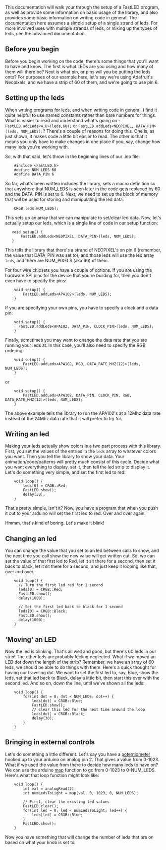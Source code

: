 This documentation will walk your through the setup of a FastLED program, as well as provide some information on basic usage of the library, and also provides some basic information on writing code in general.  The documentation here assumes a simple setup of a single strand of leds.  For more involved uses with multiple strands of leds, or mixing up the types of leds, see the advanced documentation.  

## Before you begin

Before you begin working on the code, there's some things that you'll want to have and know.  The first is what LEDs are you using and how many of them will there be?  Next is what pin, or pins will you be putting the leds onto?  For purposes of our example here, let's say we're using Adafruit's Neopixels, and we have a strip of 60 of them, and we're going to use pin 6.

## Setting up the leds

When writing programs for leds, and when writing code in general, I find it quite helpful to use named constants rather than bare numbers for things.  What is easier to read and understand what's going on - ```FastLED.addLeds<4,6>(leds,60);``` or ```FastLED.addLeds<NEOPIXEL, DATA_PIN>(leds, NUM_LEDS);```?  There's a couple of reasons for doing this.  One is, as just shown, it makes code a little bit easier to read.  The other is that it means you only have to make changes in one place if you, say, change how many leds you're working with.  

So, with that said, let's throw in the beginning lines of our .ino file:

```
    #include <FastLED.h>
    #define NUM_LEDS 60
    #define DATA_PIN 6
```

So far, what's been written includes the library, sets a macro definition so that anywhere that NUM_LEDS is seen later in the code gets replaced by 60 and the DATA_PIN is set to 6.  Next, we need to set up the block of memory that will be used for storing and manipulating the led data:

```
    CRGB leds[NUM_LEDS];
```

This sets up an array that we can manipulate to set/clear led data.  Now, let's actually setup our leds, which is a single line of code in our setup function:

```
   void setup() { 
       FastLED.addLeds<NEOPIXEL, DATA_PIN>(leds, NUM_LEDS);
   }
```

This tells the library that there's a strand of NEOPIXEL's on pin 6 (remember, the value that DATA_PIN was set to), and those leds will use the led array ```leds```, and there are NUM_PIXELS (aka 60) of them.

For four wire chipsets you have a couple of options.  If you are using the hardware SPI pins for the device that you're building for, then you don't even have to specify the pins:

```
    void setup() { 
        FastLED.addLeds<APA102>(leds, NUM_LEDS);
    }
```

If you are specifying your own pins, you have to specify a clock and a data pin:

```
    void setup() { 
      FastLED.addLeds<APA102, DATA_PIN, CLOCK_PIN>(leds, NUM_LEDS);
    }
```

Finally, sometimes you may want to change the data rate that you are running your leds at.  In this case, you'll also need to specify the RGB ordering:

```
    void setup() { 
        FastLED.addLeds<APA102, RGB, DATA_RATE_MHZ(12)>(leds, NUM_LEDS);
    }
```
or
```
    void setup() { 
        FastLED.addLeds<APA102, DATA_PIN, CLOCK_PIN, RGB, DATA_RATE_MHZ(12)>(leds, NUM_LEDS);
    }
```

The above example tells the library to run the APA102's at a 12Mhz data rate instead of the 24Mhz data rate that it will prefer to try for.  

## Writing an led

Making your leds actually show colors is a two part process with this library.  First, you set the values of the entries in the ```leds``` array to whatever colors you want.  Then you tell the library to show your data.  Your animation/code/patterns will pretty much consist of this cycle.  Decide what you want everything to display, set it, then tell the led strip to display it.  Let's do something very simple, and set the first led to red:

```
    void loop() { 
        leds[0] = CRGB::Red; 
        FastLED.show(); 
        delay(30); 
    }
```

That's pretty simple, isn't it?  Now, you have a program that when you push it out to your arduino will set the first led to red.  Over and over again.  

Hmmm, that's kind of boring.  Let's make it blink!

## Changing an led

You can change the value that you set to an led between calls to show, and the next time you call show the new value will get written out.  So, we can set the value of that first led to Red, let it sit there for a second, then set it back to black, let it sit there for a second, and just keep it looping like that, over and over.

```
    void loop() {
      // Turn the first led red for 1 second
      leds[0] = CRGB::Red; 
      FastLED.show();
      delay(1000);
      
      // Set the first led back to black for 1 second
      leds[0] = CRGB::Black;
      FastLED.show();
      delay(1000);
    }
```

## 'Moving' an LED

Now the led is blinking.  That's all well and good, but there's 60 leds in our strip!  The other leds are probably feeling neglected.  What if we moved an LED dot down the length of the strip?  Remember, we have an array of 60 leds, we should be able to do things with them.  Here's a quick thought for having our traveling dot.  We want to set the first led to, say, Blue, show the leds, set that led back to Black, delay a little bit, then start this over with the second led.  And so on, down the line, until we've shown all the leds:

```
    void loop() {
        for(int dot = 0; dot < NUM_LEDS; dot++) { 
            leds[dot] = CRGB::Blue;
            FastLED.show();
            // clear this led for the next time around the loop
            leds[dot] = CRGB::Black;
            delay(30);
        }
    }
```

## Bringing in external controls

Let's do something a little different.  Let's say you have a [potentiometer][pot] hooked up to your arduino on analog pin 2.  That gives a value from 0-1023.  What if we used the value from there to decide how many leds to have on?  We can use the arduino [map][ardmap] function to go from 0-1023 to 0-NUM_LEDS.  Here's what that loop function might look like:

```
    void loop() {
        int val = analogRead(2);
        int numLedsToLight = map(val, 0, 1023, 0, NUM_LEDS);

        // First, clear the existing led values
        FastLED.clear();
        for(int led = 0; led < numLedsToLight; led++) { 
            leds[led] = CRGB::Blue; 
        }
        FastLED.show();
    }
```

Now you have something that will change the number of leds that are on based on what your knob is set to.


[pot]: http://arduino.cc/en/tutorial/potentiometer
[ardmap]: http://arduino.cc/en/Reference/map